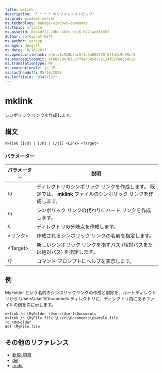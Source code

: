 ```yaml
---
title: mklink
description: '* * * * のリファレンストピック'
ms.prod: windows-server
ms.technology: manage-windows-commands
ms.topic: article
ms.assetid: 0ce4df22-2dbc-48fc-9c16-b721ae85f857
author: coreyp-at-msft
ms.author: coreyp
manager: dongill
ms.date: 10/16/2017
ms.openlocfilehash: e4bfa1c928b5bc5f4c5a885378f0f1d1c9b99cf5
ms.sourcegitcommit: bf887504703337f8ad685d778124f65fe8c3dc13
ms.translationtype: MT
ms.contentlocale: ja-JP
ms.lasthandoff: 05/16/2020
ms.locfileid: "83437137"
---
```

# <a name="mklink"></a>mklink
シンボリック リンクを作成します。



## <a name="syntax"></a>構文

```
mklink [[/d] | [/h] | [/j]] <Link> <Target>
```

### <a name="parameters"></a>パラメーター

|パラメーター|説明|
|---------|-----------|
|/d|ディレクトリのシンボリック リンクを作成します。 既定では、 **mklink** ファイルのシンボリック リンクを作成します。|
|/h|シンボリック リンクの代わりにハード リンクを作成します。|
|/j|ディレクトリの分岐点を作成します。|
|\<リンク>|作成されるシンボリック リンクの名前を指定します。|
|\<Target>|新しいシンボリック リンクを指すパス (相対パスまたは絶対パス) を指定します。|
|/?|コマンド プロンプトにヘルプを表示します。|

## <a name="examples"></a>例

MyFolder という名前のシンボリックリンクの作成と削除を、ルートディレクトリから \Users\User1\Documents ディレクトリに、ディレクトリ内にあるファイルの例を次に示します。
```
mklink /d \MyFolder \Users\User1\Documents
mklink /h \MyFile.file \User1\Documents\example.file
rd \MyFolder
del \MyFile.file
```
## <a name="additional-references"></a>その他のリファレンス
-   [新規-項目](https://docs.microsoft.com/powershell/module/microsoft.powershell.management/new-item?view=powershell-6)
-   [del](https://docs.microsoft.com/windows-server/administration/windows-commands/del)
-   [rmdir](https://docs.microsoft.com/windows-server/administration/windows-commands/rd)
